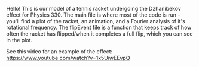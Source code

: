 Hello! This is our model of a tennis racket undergoing the Dzhanibekov effect for Physics 330. 
The main file is where most of the code is run - you'll find a plot of the racket, an animation, and a Fourier analysis of it's rotational frequency.
The flipEvent file is a function that keeps track of how often the racket has flipped/when it completes a full flip, which you can see in the plot.

See this video for an example of the effect: https://www.youtube.com/watch?v=1x5UiwEEvpQ
